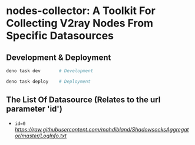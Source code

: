# nodes-collector: A Toolkit For Collecting V2ray Nodes From Specific Datasources

## Development & Deployment

```bash
deno task dev       # Development

deno task deploy    # Deployment
```

## The List Of Datasource (Relates to the url parameter 'id')

- `id=0` _<https://raw.githubusercontent.com/mahdibland/ShadowsocksAggregator/master/LogInfo.txt>_
